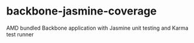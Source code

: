 # backbone-jasmine-coverage
AMD bundled Backbone application with Jasmine unit testing and Karma test runner
